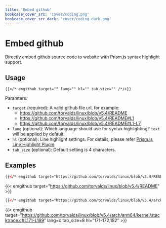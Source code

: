 ```yaml
---
title: 'Embed github'
bookcase_cover_src: 'cover/coding.png'
bookcase_cover_src_dark: 'cover/coding_dark.png'
---
```


# Embed github

Directly embed github source code to website with Prism.js syntax highlight support.

## Usage

```
{{</* emgithub target="" lang="" hl="" tab_size="" /*/>}}
```

Paramters:

* `target` (required): A valid github file url, for example:
  * https://github.com/torvalds/linux/blob/v5.4/README
  * https://github.com/torvalds/linux/blob/v5.4/README#L1
  * https://github.com/torvalds/linux/blob/v5.4/README#L1-L7
* `lang` (optional): Which language should use for syntax highlighting? `text` will be applied by default.
* `hl` (optional): Line highlight settings. For details, please refer [Prism.js Line Highlight Plugin](https://prismjs.com/plugins/line-highlight/)
* `tab_size` (optional): Default setting is 4 characters.

## Examples

```html
{{</* emgithub target="https://github.com/torvalds/linux/blob/v5.4/README" /*/>}}
```

{{< emgithub target="https://github.com/torvalds/linux/blob/v5.4/README" >}}

```html
{{</* emgithub target="https://github.com/torvalds/linux/blob/v5.4/arch/arm64/kernel/stacktrace.c#L171-L199" lang=c tab_size=8 hl="172-173,192" /*/>}}
```

{{< emgithub target="https://github.com/torvalds/linux/blob/v5.4/arch/arm64/kernel/stacktrace.c#L171-L199" lang=c tab_size=8 hl="171-172,192" >}}
